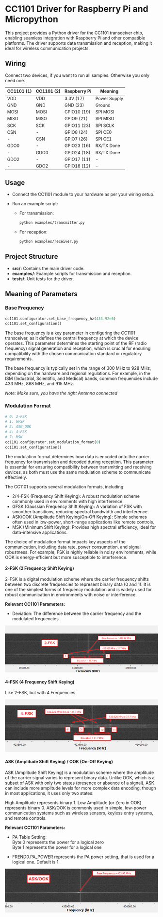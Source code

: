 # CC1101 Driver for Raspberry Pi and Micropython

This project provides a Python driver for the CC1101 transceiver chip, enabling seamless integration with Raspberry Pi and other compatible platforms. The driver supports data transmission and reception, making it ideal for wireless communication projects.

## Wiring

Connect two devices, if you want to run all samples. Otherwise you only need one.

| CC1101 (1) | CC1101 (2) | Raspberry Pi | Meaning      |
|------------|------------|--------------|--------------|
| VDD        | VDD        | 3.3V (17)    | Power Supply |
| GND        | GND        | GND (23)     | Ground       |
| MOSI       | MOSI       | GPIO10 (19)  | SPI MOSI     |
| MISO       | MISO       | GPIO9 (21)   | SPI MISO     |
| SCK        | SCK        | GPIO11 (23)  | SPI SCLK     |
| CSN        | -          | GPIO8 (24)   | SPI CE0      |
| -          | CSN        | GPIO7 (26)   | SPI CE1      |
| GDO0       | -          | GPIO23 (16)  | RX/TX Done   |
| -          | GDO0       | GPIO24 (18)  | RX/TX Done   |
| GDO2       | -          | GPIO17 (11)  | -            |
| -          | GDO2       | GPIO18 (12)  | -            |


## Usage
* Connect the CC1101 module to your hardware as per your wiring setup.

* Run an example script:

    * For transmission:
        ```bash
        python examples/transmitter.py
        ```
    * For reception:
        ```bash
        python examples/receiver.py
        ```

## Project Structure
* **src/:** Contains the main driver code.
* **examples/**: Example scripts for transmission and reception.
* **tests/**: Unit tests for the driver.

## Meaning of Parameters

### Base Frequency

```python
cc1101.configurator.set_base_frequency_hz(433.92e6)
cc1101.set_configuration()
```
The base frequency is a key parameter in configuring the CC1101 transceiver, as it defines the central frequency at which the device operates. This parameter determines the starting point of the RF (radio frequency) signal generation and reception, which is crucial for ensuring compatibility with the chosen communication standard or regulatory requirements.

The base frequency is typically set in the range of 300 MHz to 928 MHz, depending on the hardware and regional regulations. For example, in the ISM (Industrial, Scientific, and Medical) bands, common frequencies include 433 MHz, 868 MHz, and 915 MHz.

*Note: Make sure, you have the right Antenna connected*

### Modulation Format

```python
# 0: 2-FSK
# 1: GFSK
# 3: ASK_OOK
# 4: 4-FSK
# 7: MSK
cc1101.configurator.set_modulation_format(0)
cc1101.set_configuration()
```
The modulation format determines how data is encoded onto the carrier frequency for transmission and decoded during reception. This parameter is essential for ensuring compatibility between transmitting and receiving devices, as both must use the same modulation scheme to communicate effectively.

The CC1101 supports several modulation formats, including:
  * 2/4-FSK (Frequency Shift Keying): A robust modulation scheme commonly used in environments with high interference.
  * GFSK (Gaussian Frequency Shift Keying): A variation of FSK with smoother transitions, reducing spectral bandwidth and interference.
  * ASK/OOK (Amplitude Shift Keying/On-Off Keying): Simple schemes often used in low-power, short-range applications like remote controls.
  * MSK (Minimum Shift Keying): Provides high spectral efficiency, ideal for data-intensive applications.

The choice of modulation format impacts key aspects of the communication, including data rate, power consumption, and signal robustness. For example, FSK is highly reliable in noisy environments, while OOK is energy-efficient but more susceptible to interference.

#### 2-FSK (2 Frequency Shift Keying)

2-FSK is a digital modulation scheme where the carrier frequency shifts between two discrete frequencies to represent binary data (0 and 1). It is one of the simplest forms of frequency modulation and is widely used for robust communication in environments with noise or interference.

**Relevant CC1101 Parameters:**

  * Deviation: The difference between the carrier frequency and the modulated frequencies.

![2-FSK Modulation](img/Sample_2-FSK.png)


#### 4-FSK (4 Frequency Shift Keying)

Like 2-FSK, but with 4 Frequencies.

![4-FSK Modulation](img/Sample_4-FSK.png)

#### ASK (Amplitude Shift Keying) / OOK (On-Off Keying)

ASK (Amplitude Shift Keying) is a modulation scheme where the amplitude of the carrier signal varies to represent binary data. Unlike OOK, which is a subset of ASK with only two states (presence or absence of a signal), ASK can include more amplitude levels for more complex data encoding, though in most applications, it uses only two states:

High Amplitude represents binary 1.
Low Amplitude (or Zero in OOK) represents binary 0.
ASK/OOK is commonly used in simple, low-power communication systems such as wireless sensors, keyless entry systems, and remote controls.

**Relevant CC1101 Parameters:**

  * PA-Table Setting: \
      Byte 0 represents the power for a logical zero\
      Byte 1 represents the power for a logical one

  * FREND0.PA_POWER represents the PA power setting, that is used for a logical one. Default is 1.

![ASK/OOK Modulation](img/Sample_ASK_OOK.png)